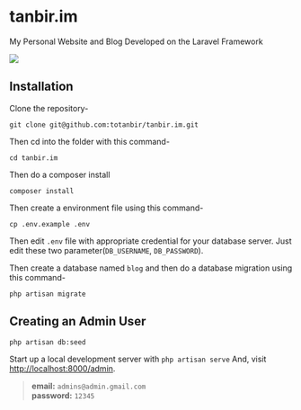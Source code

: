 # tanbir.im
My Personal Website and Blog Developed on the Laravel Framework

![](https://i.imgur.com/8i5zuvC.gif)

## Installation

Clone the repository-
```
git clone git@github.com:totanbir/tanbir.im.git
```

Then cd into the folder with this command-
```
cd tanbir.im
```

Then do a composer install
```
composer install
```

Then create a environment file using this command-
```
cp .env.example .env
```

Then edit `.env` file with appropriate credential for your database server. Just edit these two parameter(`DB_USERNAME`, `DB_PASSWORD`).

Then create a database named `blog` and then do a database migration using this command-
```
php artisan migrate
```

## Creating an Admin User
```
php artisan db:seed
```

Start up a local development server with `php artisan serve` And, visit [http://localhost:8000/admin](http://localhost:8000/admin).

>**email:** `admins@admin.gmail.com`   
>**password:** `12345`

